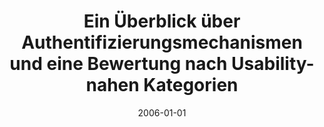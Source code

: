 ---
abstract: ''
authors:
- Gabriele Krenn
date: '2006-01-01'
featured: false
links:
- name: Publik
  url: https://publik.tuwien.ac.at/showentry.php?ID=140853&lang=1
publication_types:
- '7'
publishDate: '2006-01-01'
title: Ein Überblick über Authentifizierungsmechanismen und eine Bewertung nach Usability-nahen
  Kategorien
url_pdf: ''
---